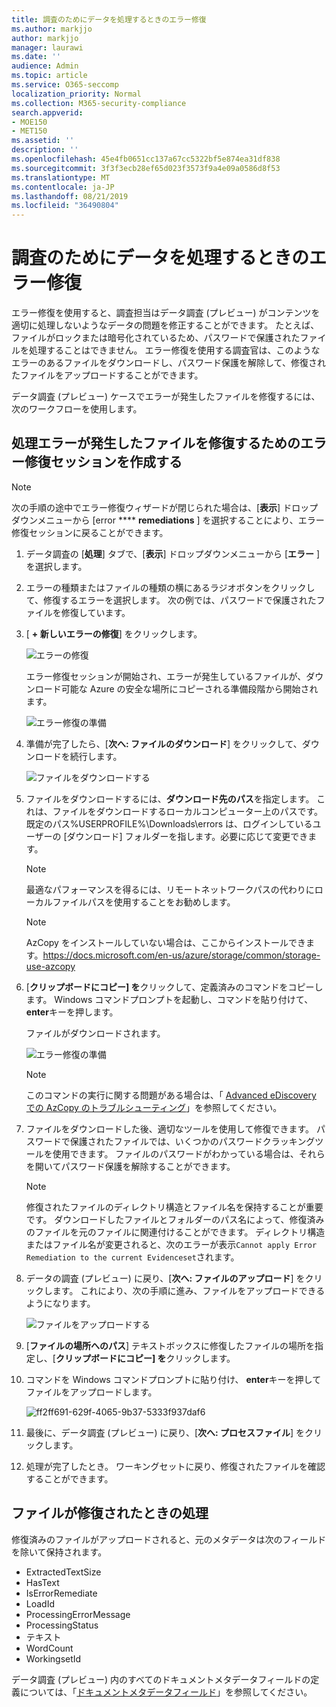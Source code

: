 ```yaml
---
title: 調査のためにデータを処理するときのエラー修復
ms.author: markjjo
author: markjjo
manager: laurawi
ms.date: ''
audience: Admin
ms.topic: article
ms.service: O365-seccomp
localization_priority: Normal
ms.collection: M365-security-compliance
search.appverid:
- MOE150
- MET150
ms.assetid: ''
description: ''
ms.openlocfilehash: 45e4fb0651cc137a67cc5322bf5e874ea31df838
ms.sourcegitcommit: 3f3f3ecb28ef65d023f3573f9a4e09a0586d8f53
ms.translationtype: MT
ms.contentlocale: ja-JP
ms.lasthandoff: 08/21/2019
ms.locfileid: "36490804"
---
```

# <a name="error-remediation-when-processing-data-for-an-investigation"></a>調査のためにデータを処理するときのエラー修復

エラー修復を使用すると、調査担当はデータ調査 (プレビュー) がコンテンツを適切に処理しないようなデータの問題を修正することができます。 たとえば、ファイルがロックまたは暗号化されているため、パスワードで保護されたファイルを処理することはできません。 エラー修復を使用する調査官は、このようなエラーのあるファイルをダウンロードし、パスワード保護を解除して、修復されたファイルをアップロードすることができます。

データ調査 (プレビュー) ケースでエラーが発生したファイルを修復するには、次のワークフローを使用します。

## <a name="creating-an-error-remediation-session-to-remediate-files-with-processing-errors"></a>処理エラーが発生したファイルを修復するためのエラー修復セッションを作成する

>[!NOTE]
>次の手順の途中でエラー修復ウィザードが閉じられた場合は、[**表示**] ドロップダウンメニューから [error **** **remediations** ] を選択することにより、エラー修復セッションに戻ることができます。

1. データ調査の [**処理**] タブで、[**表示**] ドロップダウンメニューから [**エラー** ] を選択します。

2. エラーの種類またはファイルの種類の横にあるラジオボタンをクリックして、修復するエラーを選択します。  次の例では、パスワードで保護されたファイルを修復しています。

3. [ **+ 新しいエラーの修復**] をクリックします。

    ![エラーの修復](../media/8c2faf1a-834b-44fc-b418-6a18aed8b81a.png)

    エラー修復セッションが開始され、エラーが発生しているファイルが、ダウンロード可能な Azure の安全な場所にコピーされる準備段階から開始されます。

    ![エラー修復の準備](../media/390572ec-7012-47c4-a6b6-4cbb5649e8a8.png)

4. 準備が完了したら、[**次へ: ファイルのダウンロード**] をクリックして、ダウンロードを続行します。

    ![ファイルをダウンロードする](../media/6ac04b09-8e13-414a-9e24-7c75ba586363.png)

5. ファイルをダウンロードするには、**ダウンロード先のパス**を指定します。 これは、ファイルをダウンロードするローカルコンピューター上のパスです。  既定のパス%USERPROFILE%\Downloads\errors は、ログインしているユーザーの [ダウンロード] フォルダーを指します。必要に応じて変更できます。

    >[!NOTE]
    >最適なパフォーマンスを得るには、リモートネットワークパスの代わりにローカルファイルパスを使用することをお勧めします。

    > [!NOTE]
    > AzCopy をインストールしていない場合は、ここからインストールできます。https://docs.microsoft.com/en-us/azure/storage/common/storage-use-azcopy

6. [**クリップボードにコピー] を**クリックして、定義済みのコマンドをコピーします。 Windows コマンドプロンプトを起動し、コマンドを貼り付けて、 **enter**キーを押します。  

    ファイルがダウンロードされます。

    ![エラー修復の準備](../media/f364ab4d-31c5-4375-b69f-650f694a2f69.png)

    > [!NOTE]
    > このコマンドの実行に関する問題がある場合は、「 [Advanced eDiscovery での AzCopy のトラブルシューティング](../compliance20/troubleshooting-azcopy.md)」を参照してください。

7. ファイルをダウンロードした後、適切なツールを使用して修復できます。 パスワードで保護されたファイルでは、いくつかのパスワードクラッキングツールを使用できます。 ファイルのパスワードがわかっている場合は、それらを開いてパスワード保護を解除することができます。
    
   > [!NOTE]
    > 修復されたファイルのディレクトリ構造とファイル名を保持することが重要です。 ダウンロードしたファイルとフォルダーのパス名によって、修復済みのファイルを元のファイルに関連付けることができます。  ディレクトリ構造またはファイル名が変更されると、次のエラーが表示`Cannot apply Error Remediation to the current Evidenceset`されます。

8. データの調査 (プレビュー) に戻り、[**次へ: ファイルのアップロード**] をクリックします。  これにより、次の手順に進み、ファイルをアップロードできるようになります。

    ![ファイルをアップロードする](../media/af3d8617-1bab-4ecd-8de0-22e53acba240.png)

9. [**ファイルの場所へのパス**] テキストボックスに修復したファイルの場所を指定し、[**クリップボードにコピー] を**クリックします。

10. コマンドを Windows コマンドプロンプトに貼り付け、 **enter**キーを押してファイルをアップロードします。

    ![ff2ff691-629f-4065-9b37-5333f937daf6](../media/ff2ff691-629f-4065-9b37-5333f937daf6.png)

11. 最後に、データ調査 (プレビュー) に戻り、[**次へ: プロセスファイル**] をクリックします。

12. 処理が完了したとき。  ワーキングセットに戻り、修復されたファイルを確認することができます。

## <a name="what-happens-when-files-are-remediated"></a>ファイルが修復されたときの処理

修復済みのファイルがアップロードされると、元のメタデータは次のフィールドを除いて保持されます。 

- ExtractedTextSize
- HasText
- IsErrorRemediate
- LoadId
- ProcessingErrorMessage
- ProcessingStatus
- テキスト
- WordCount
- WorkingsetId

データ調査 (プレビュー) 内のすべてのドキュメントメタデータフィールドの定義については、「[ドキュメントメタデータフィールド](document-metadata-fields.md)」を参照してください。